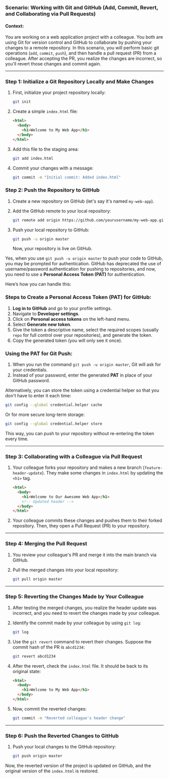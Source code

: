 ### Scenario: Working with Git and GitHub (Add, Commit, Revert, and Collaborating via Pull Requests)

#### Context:

You are working on a web application project with a colleague. You both are using Git for version control and GitHub to collaborate by pushing your changes to a remote repository. In this scenario, you will perform basic git operations (`add`, `commit`, `push`), and then handle a pull request (PR) from a colleague. After accepting the PR, you realize the changes are incorrect, so you'll revert those changes and commit again.

---

### Step 1: Initialize a Git Repository Locally and Make Changes

1. First, initialize your project repository locally:

   ```bash
   git init
   ```

2. Create a simple `index.html` file:

   ```html
   <html>
     <body>
       <h1>Welcome to My Web App</h1>
     </body>
   </html>
   ```

3. Add this file to the staging area:

   ```bash
   git add index.html
   ```

4. Commit your changes with a message:

   ```bash
   git commit -m "Initial commit: Added index.html"
   ```

### Step 2: Push the Repository to GitHub

1. Create a new repository on GitHub (let's say it's named `my-web-app`).

2. Add the GitHub remote to your local repository:

   ```bash
   git remote add origin https://github.com/yourusername/my-web-app.git
   ```

3. Push your local repository to GitHub:

   ```bash
   git push -u origin master
   ```

   Now, your repository is live on GitHub.

Yes, when you use `git push -u origin master` to push your code to GitHub, you may be prompted for authentication. GitHub has deprecated the use of username/password authentication for pushing to repositories, and now, you need to use a **Personal Access Token (PAT)** for authentication.

Here’s how you can handle this:

### Steps to Create a Personal Access Token (PAT) for GitHub:

1. **Log in to GitHub** and go to your profile settings.
2. Navigate to **Developer settings**.
3. Click on **Personal access tokens** on the left-hand menu.
4. Select **Generate new token**.
5. Give the token a descriptive name, select the required scopes (usually `repo` for full control over your repositories), and generate the token.
6. Copy the generated token (you will only see it once).

### Using the PAT for Git Push:

1. When you run the command `git push -u origin master`, Git will ask for your credentials.
2. Instead of your password, enter the generated **PAT** in place of your GitHub password.

Alternatively, you can store the token using a credential helper so that you don't have to enter it each time:

```bash
git config --global credential.helper cache
```

Or for more secure long-term storage:

```bash
git config --global credential.helper store
```

This way, you can push to your repository without re-entering the token every time.

---

### Step 3: Collaborating with a Colleague via Pull Request

1. Your colleague forks your repository and makes a new branch (`feature-header-update`). They make some changes in `index.html` by updating the `<h1>` tag.

   ```html
   <html>
     <body>
       <h1>Welcome to Our Awesome Web App</h1>
       <!-- Updated header -->
     </body>
   </html>
   ```

2. Your colleague commits these changes and pushes them to their forked repository. Then, they open a Pull Request (PR) to your repository.

---

### Step 4: Merging the Pull Request

1. You review your colleague's PR and merge it into the main branch via GitHub.

2. Pull the merged changes into your local repository:

   ```bash
   git pull origin master
   ```

---

### Step 5: Reverting the Changes Made by Your Colleague

1. After testing the merged changes, you realize the header update was incorrect, and you need to revert the changes made by your colleague.

2. Identify the commit made by your colleague by using `git log`:

   ```bash
   git log
   ```

3. Use the `git revert` command to revert their changes. Suppose the commit hash of the PR is `abcd1234`:

   ```bash
   git revert abcd1234
   ```

4. After the revert, check the `index.html` file. It should be back to its original state:

   ```html
   <html>
     <body>
       <h1>Welcome to My Web App</h1>
     </body>
   </html>
   ```

5. Now, commit the reverted changes:

   ```bash
   git commit -m "Reverted colleague's header change"
   ```

---

### Step 6: Push the Reverted Changes to GitHub

1. Push your local changes to the GitHub repository:

   ```bash
   git push origin master
   ```

Now, the reverted version of the project is updated on GitHub, and the original version of the `index.html` is restored.
